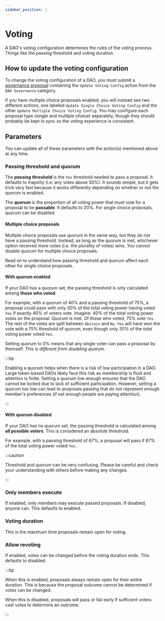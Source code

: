 ```yaml
---
sidebar_position: 1
---
```


# Voting

A DAO's voting configuration determines the rules of the voting process. Things
like the passing threshold and voting duration.

## How to update the voting configuration

To change the voting configuration of a DAO, you must submit a [governance
proposal](../proposals/what.md) containing the `Update Voting Config` action
from the `DAO Governance` category.

If you have multiple choice proposals enabled, you will instead see two
different actions, one labeled `Update Single Choice Voting Config` and the
other `Update Multiple Choice Voting Config`. You may configure each proposal
type (single and multiple choice) separately, though they should probably be
kept in sync so the voting experience is consistent.

## Parameters

You can update all of these parameters with the action(s) mentioned above at any
time.

### Passing threshold and quorum

The **_passing threshold_** is the `Yes` threshold needed to pass a proposal. It
defaults to majority (i.e. any votes above 50%). It sounds simple, but it gets
trick very fast because it works differently depending on whether or not the
quorum is enabled.

The **_quorum_** is the proportion of all voting power that must vote for a
proposal to be **passable**. It defaults to 20%. For single choice proposals,
quorum can be disabled.

#### Multiple choice proposals

Multiple choice proposals use quorum in the same way, but they do not have a
passing threshold. Instead, as long as the quorum is met, whichever option
received more votes (i.e. the plurality of votes) wins. You cannot disable
quorum for multiple choice proposals.

Read on to understand how passing threshold and quorum affect each other for
single choice proposals.

#### With quorum enabled

If your DAO has a quorum set, the passing threshold is only calculated among
**those who voted**.

For example, with a quorum of 40% and a passing threshold of 75%, a proposal
could pass with only 30% of the total voting power having voted `Yes` if exactly
40% of voters vote. Imagine: 40% of the total voting power votes on the
proposal. Quorum is met. Of those who voted, 75% vote `Yes`. The rest of the
votes are split between `Abstain` and `No`. `Yes` will have won the vote with a
75% threshold of quorum, even though only 30% of the _total_ voting power voted
`Yes`.

Setting quorum to 0% means that any single voter can pass a proposal by
themself. _This is different from disabling quorum._

:::tip

Enabling a quorum helps when there is a risk of low participation in a DAO.
Large token-based DAOs likely face this risk as membership is fluid and
attention is finite. Setting a quorum low enough ensures that the DAO cannot be
locked due to lack of sufficient participation. However, setting a quorum too
low can lead to proposals passing that do not represent enough member's
preferences (if not enough people are paying attention).

:::

#### With quorum disabled

If your DAO has no quorum set, the passing threshold is calculated among **all
possible voters**. This is considered an absolute threshold.

For example, with a passing threshold of 67%, a proposal will pass if 67% of the
total voting power voted `Yes`.

:::caution

Threshold and quorum can be very confusing. Please be careful and check your
understanding with others before making any changes.

:::

### Only members execute

If enabled, only members may execute passed proposals. If disabled, anyone can.
This defaults to enabled.

### Voting duration

This is the maximum time proposals remain open for voting.

### Allow revoting

If enabled, votes can be changed before the voting duration ends. This defaults
to disabled.

:::tip

When this is enabled, proposals always remain open for their entire duration.
This is because the proposal outcome cannot be determined if votes can be
changed.

When this is disabled, proposals will pass or fail early if sufficient voters
cast votes to determine an outcome.

:::
